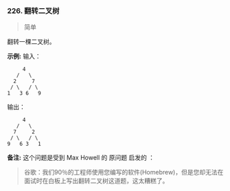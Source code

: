 ### 226. 翻转二叉树

> 简单

翻转一棵二叉树。

**示例:**
输入：
```text
     4
   /   \
  2     7
 / \   / \
1   3 6   9
```
输出：
```text
     4
   /   \
  7     2
 / \   / \
9   6 3   1
```

**备注:**
这个问题是受到 Max Howell 的 原问题 启发的 ：
> 谷歌：我们90％的工程师使用您编写的软件(Homebrew)，但是您却无法在面试时在白板上写出翻转二叉树这道题，这太糟糕了。
